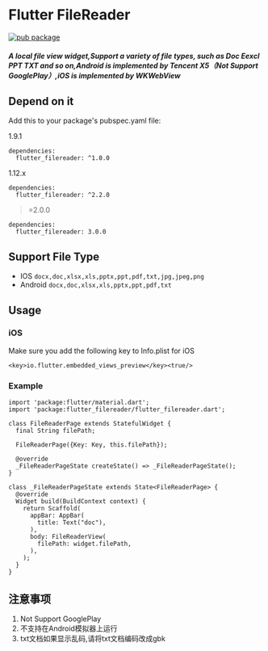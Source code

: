 # Flutter FileReader
[![pub package](https://img.shields.io/pub/v/flutter_filereader.svg)](https://pub.dartlang.org/packages/flutter_filereader)

##### A local file view widget,Support a variety of file types, such as Doc Eexcl PPT TXT and so on,Android is implemented by Tencent X5（Not Support GooglePlay）,iOS is implemented by WKWebView


## Depend on it
Add this to your package's pubspec.yaml file:

1.9.1
```
dependencies:
  flutter_filereader: ^1.0.0
```
1.12.x
```
dependencies:
  flutter_filereader: ^2.2.0
```

>=2.0.0
```
dependencies:
  flutter_filereader: 3.0.0
```


## Support File Type
* IOS `docx,doc,xlsx,xls,pptx,ppt,pdf,txt,jpg,jpeg,png`
* Android `docx,doc,xlsx,xls,pptx,ppt,pdf,txt`

## Usage

### iOS
Make sure you add the following key to Info.plist for iOS
```
<key>io.flutter.embedded_views_preview</key><true/>
```
 
### Example
```
import 'package:flutter/material.dart';
import 'package:flutter_filereader/flutter_filereader.dart';

class FileReaderPage extends StatefulWidget {
  final String filePath;

  FileReaderPage({Key: Key, this.filePath});

  @override
  _FileReaderPageState createState() => _FileReaderPageState();
}

class _FileReaderPageState extends State<FileReaderPage> {
  @override
  Widget build(BuildContext context) {
    return Scaffold(
      appBar: AppBar(
        title: Text("doc"),
      ),
      body: FileReaderView(
        filePath: widget.filePath,
      ),
    );
  }
}
```


## 注意事项
1. Not Support GooglePlay
2. 不支持在Android模拟器上运行
3. txt文档如果显示乱码,请将txt文档编码改成gbk

